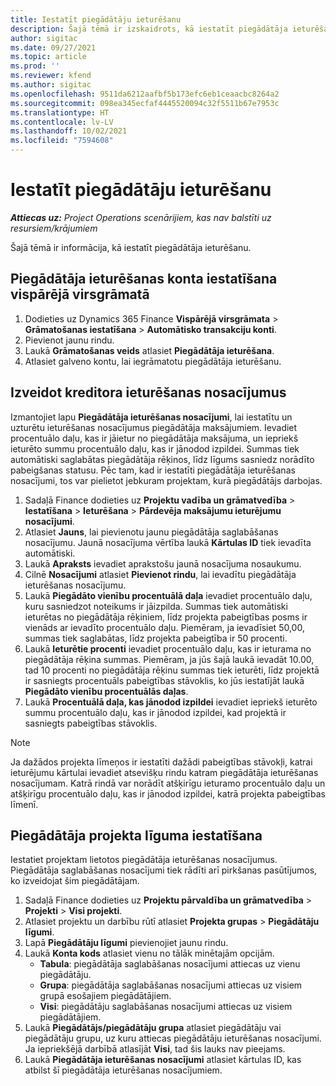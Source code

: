 ```yaml
---
title: Iestatīt piegādātāju ieturēšanu
description: Šajā tēmā ir izskaidrots, kā iestatīt piegādātāja ieturēšanu.
author: sigitac
ms.date: 09/27/2021
ms.topic: article
ms.prod: ''
ms.reviewer: kfend
ms.author: sigitac
ms.openlocfilehash: 9511da6212aafbf5b173efc6eb1ceaacbc8264a2
ms.sourcegitcommit: 098ea345ecfaf4445520094c32f5511b67e7953c
ms.translationtype: HT
ms.contentlocale: lv-LV
ms.lasthandoff: 10/02/2021
ms.locfileid: "7594608"
---
```

# <a name="set-up-vendor-retention"></a>Iestatīt piegādātāju ieturēšanu

_**Attiecas uz:** Project Operations scenārijiem, kas nav balstīti uz resursiem/krājumiem_

Šajā tēmā ir informācija, kā iestatīt piegādātāja ieturēšanu.

## <a name="set-up-a-vendor-retention-account-in-general-ledger"></a>Piegādātāja ieturēšanas konta iestatīšana vispārējā virsgrāmatā

1. Dodieties uz Dynamics 365 Finance **Vispārējā virsgrāmata** > **Grāmatošanas iestatīšana** > **Automātisko transakciju konti**.
2. Pievienot jaunu rindu.
3. Laukā **Grāmatošanas veids** atlasiet **Piegādātāja ieturēšana**.
4. Atlasiet galveno kontu, lai iegrāmatotu piegādātāja ieturēšanu.

## <a name="create-vendor-retention-terms"></a>Izveidot kreditora ieturēšanas nosacījumus

Izmantojiet lapu **Piegādātāja ieturēšanas nosacījumi**, lai iestatītu un uzturētu ieturēšanas nosacījumus piegādātāja maksājumiem. Ievadiet procentuālo daļu, kas ir jāietur no piegādātāja maksājuma, un iepriekš ieturēto summu procentuālo daļu, kas ir jānodod izpildei. Summas tiek automātiski saglabātas piegādātāja rēķinos, līdz līgums sasniedz norādīto pabeigšanas statusu. Pēc tam, kad ir iestatīti piegādātāja ieturēšanas nosacījumi, tos var pielietot jebkuram projektam, kurā piegādātājs darbojas.

1. Sadaļā Finance dodieties uz **Projektu vadība un grāmatvedība** > **Iestatīšana** > **Ieturēšana** > **Pārdevēja maksājumu ieturējumu nosacījumi**.
2. Atlasiet **Jauns**, lai pievienotu jaunu piegādātāja saglabāšanas nosacījumu. Jaunā nosacījuma vērtība laukā **Kārtulas ID** tiek ievadīta automātiski. 
3. Laukā **Apraksts** ievadiet aprakstošu jaunā nosacījuma nosaukumu.
4. Cilnē **Nosacījumi** atlasiet **Pievienot rindu**, lai ievadītu piegādātāja ieturēšanas nosacījumu.   
5. Laukā **Piegādāto vienību procentuālā daļa** ievadiet procentuālo daļu, kuru sasniedzot noteikums ir jāizpilda. Summas tiek automātiski ieturētas no piegādātāja rēķiniem, līdz projekta pabeigtības posms ir vienāds ar ievadīto procentuālo daļu. Piemēram, ja ievadīsiet 50,00, summas tiek saglabātas, līdz projekta pabeigtība ir 50 procenti.
6. Laukā **Ieturētie procenti** ievadiet procentuālo daļu, kas ir ieturama no piegādātāja rēķina summas. Piemēram, ja jūs šajā laukā ievadāt 10.00, tad 10 procenti no piegādātāja rēķinu summas tiek ieturēti, līdz projektā ir sasniegts procentuāls pabeigtības stāvoklis, ko jūs iestatījāt laukā **Piegādāto vienību procentuālās daļas**.
7. Laukā **Procentuālā daļa, kas jānodod izpildei** ievadiet iepriekš ieturēto summu procentuālo daļu, kas ir jānodod izpildei, kad projektā ir sasniegts pabeigtības stāvoklis.

> [!NOTE]
> Ja dažādos projekta līmeņos ir iestatīti dažādi pabeigtības stāvokļi, katrai ieturējumu kārtulai ievadiet atsevišķu rindu katram piegādātāja ieturēšanas nosacījumam. Katrā rindā var norādīt atšķirīgu ieturamo procentuālo daļu un atšķirīgu procentuālo daļu, kas ir jānodod izpildei, katrā projekta pabeigtības līmenī.

## <a name="set-up-a-vendor-agreement-for-the-project"></a>Piegādātāja projekta līguma iestatīšana

Iestatiet projektam lietotos piegādātāja ieturēšanas nosacījumus. Piegādātāja saglabāšanas nosacījumi tiek rādīti arī pirkšanas pasūtījumos, ko izveidojat šim piegādātājam.

1. Sadaļā Finance dodieties uz **Projektu pārvaldība un grāmatvedība** > **Projekti** > **Visi projekti**. 
2. Atlasiet projektu un darbību rūtī atlasiet **Projekta grupas** > **Piegādātāju līgumi**.
3. Lapā **Piegādātāju līgumi** pievienojiet jaunu rindu.
4. Laukā **Konta kods** atlasiet vienu no tālāk minētajām opcijām.
   - **Tabula**: piegādātāja saglabāšanas nosacījumi attiecas uz vienu piegādātāju.
   - **Grupa**: piegādātāja saglabāšanas nosacījumi attiecas uz visiem grupā esošajiem piegādātājiem.
   - **Visi**: piegādātāju saglabāšanas nosacījumi attiecas uz visiem piegādātājiem.
5. Laukā **Piegādātājs/piegādātāju grupa** atlasiet piegādātāju vai piegādātāju grupu, uz kuru attiecas piegādātāju ieturēšanas nosacījumi. Ja iepriekšējā darbībā atlasījāt **Visi**, tad šis lauks nav pieejams.
6. Laukā **Piegādātāja ieturēšanas nosacījumi** atlasiet kārtulas ID, kas atbilst šī piegādātāja ieturēšanas nosacījumiem. 

